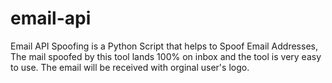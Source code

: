 # email-api
Email API Spoofing is a Python Script that helps to Spoof Email Addresses, The mail spoofed by this tool lands 100% on inbox and the tool is very easy to use. The email will be received with orginal user's logo.
